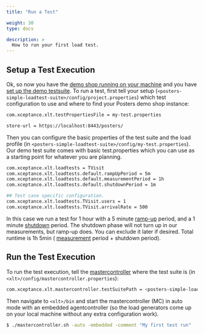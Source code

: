 ```yaml
---
title: "Run a Test"

weight: 30
type: docs

description: >
  How to run your first load test.
---
```


## Setup a Test Execution

Ok, so now you have the [demo shop running on your machine](../20-demo-application/) and you have [set up the demo testsuite](../30-demo-test-suite/). To run a test, first tell your setup (`<posters-simple-loadtest-suite>/config/project.properties`) which test configuration to use and where to find your Posters demo shop instance:

```bash
com.xceptance.xlt.testPropertiesFile = my-test.properties

store-url = https://localhost:8443/posters/
```

Then you can configure the basic properties of the test suite and the load profile (in `<posters-simple-loadtest-suite>/config/my-test.properties`). Our demo test suite comes with basic test.properties which you can use as a starting point for whatever you are planning.

```bash
com.xceptance.xlt.loadtests = TVisit
com.xceptance.xlt.loadtests.default.rampUpPeriod = 5m
com.xceptance.xlt.loadtests.default.measurementPeriod = 1h
com.xceptance.xlt.loadtests.default.shutdownPeriod = 1m

## Test case specific configuration.
com.xceptance.xlt.loadtests.TVisit.users = 1
com.xceptance.xlt.loadtests.TVisit.arrivalRate = 500
```

In this case we run a test for 1 hour with a 5 minute [ramp-up](../../glossary/#ramp-up-period-xlt) period, and a 1 minute [shutdown](../../glossary/#shutdown-period-xlt) period. The shutdown phase will not turn up in our measurements, but ramp-up does. You can exclude it later if desired. Total runtime is 1h 5min ( [measurement](../../glossary/#measurement-period-xlt) period + shutdown period).

## Run the Test Execution

To run the test execution, tell the [mastercontroller](../../manual/490-environment-configuration/#mastercontroller-configuration) where the test suite is (in `<xlt>/config/mastercontroller.properties`):

```bash
com.xceptance.xlt.mastercontroller.testSuitePath = <posters-simple-loadtest-suite>
```

Then navigate to `<xlt>/bin` and start the mastercontroller (MC) in auto mode with an embedded agentcontroller (so the load generators come up on your local machine without any extra configuration work). 

```bash
$ ./mastercontroller.sh -auto -embedded -comment "My first test run"
```